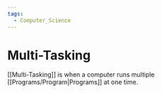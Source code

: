 ```yaml
---
tags:
  - Computer_Science
---
```

# Multi-Tasking
[[Multi-Tasking]] is when a computer runs multiple [[Programs/Program|Programs]] at one time.